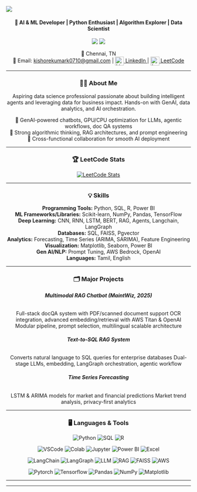 <img src="https://capsule-render.vercel.app/api?type=venom&height=300&color=gradient&height=200§ion=header&text=Kishore+Kumar+K&fontSize=80&animation=fadeIn" />

<div align="center">

<h4 align="center">🚀 AI & ML Developer | Python Enthusiast | Algorithm Explorer | Data Scientist
</h4>
<p align="center">
  <img src="https://img.shields.io/github/followers/kishorekavery?style=social">
  <img src="https://img.shields.io/badge/LeetCode-Active-brightgreen?logo=leetcode&logoColor=white">
</p>
<p align="center">
  📍 Chennai, TN <br> 📩 Email: <a href="mailto:kishorekumark0710@gmail.com">kishorekumark0710@gmail.com</a> | 
  <a href="https://linkedin.com/in/kishore-kumar-k-619135171" target="_blank">
  <img src="https://cdn.jsdelivr.net/gh/devicons/devicon/icons/linkedin/linkedin-original.svg" alt="LinkedIn" width="24" style="vertical-align:middle;"/> LinkedIn
</a>| 
<a href="https://leetcode.com/u/Kishore_Kavery/" target="_blank">
  <img src="https://upload.wikimedia.org/wikipedia/commons/1/19/LeetCode_logo_black.png" alt="LeetCode" width="24" style="vertical-align:middle;"/> LeetCode
</a>

</p>


---

### 🧑‍💻 About Me

Aspiring data science professional passionate about building intelligent agents and leveraging data for business impact. Hands-on with GenAI, data analytics, and AI orchestration. 

<!-- 💼 **Current Role:** AI ML Developer, MaintWiz Technologies Pvt Ltd (April 2025–Present) <br> -->
🤖 GenAI-powered chatbots, GPU/CPU optimization for LLMs, agentic workflows, doc QA systems <br>
🧩 Strong algorithmic thinking, RAG architectures, and prompt engineering <br>
🏢 Cross-functional collaboration for smooth AI deployment

---

### 🏆 LeetCode Stats

[![LeetCode Stats](https://leetcard.jacoblin.cool/Kishore__Kavery)](https://leetcode.com/u/Kishore__Kavery/)

---

### 💡 Skills

**Programming Tools:** Python, SQL, R, Power BI  
**ML Frameworks/Libraries:** Scikit-learn, NumPy, Pandas, TensorFlow  
**Deep Learning:** CNN, RNN, LSTM, BERT, RAG, Agents, Langchain, LangGraph  
**Databases:** SQL, FAISS, Pgvector  
**Analytics:** Forecasting, Time Series (ARIMA, SARIMA), Feature Engineering  
**Visualization:** Matplotlib, Seaborn, Power BI  
**Gen AI/NLP:** Prompt Tuning, AWS Bedrock, OpenAI  
**Languages:** Tamil, English

<!-- ---

### 🎓 Education

**MBA, Business Analytics**  
  Saveetha Engineering College, Chennai (2021–2023) | CGPA: 8.1

**BCA, Computer Applications**  
  Guru Nanak College, Chennai (2018–2021) | CGPA: 8.4 -->

---

### 🗂️ Major Projects

###### **Multimodal RAG Chatbot (MaintWiz, 2025)**
Full-stack docQA system with PDF/scanned document support
OCR integration, advanced embedding/retrieval with AWS Titan & OpenAI
Modular pipeline, prompt selection, multilingual scalable architecture

###### **Text-to-SQL RAG System**
Converts natural language to SQL queries for enterprise databases
Dual-stage LLMs, embedding, LangGraph orchestration, agentic workflow

###### **Time Series Forecasting**
LSTM & ARIMA models for market and financial predictions
Market trend analysis, privacy-first analytics

---

### 🖥️ Languages & Tools

<!-- Programming Languages -->
![Python](https://img.shields.io/badge/Python-3776AB?style=for-the-badge&logo=python&logoColor=white)
![SQL](https://img.shields.io/badge/SQL-4479A1?style=for-the-badge&logo=mysql&logoColor=white)
![R](https://img.shields.io/badge/R-276DC3?style=for-the-badge&logo=r&logoColor=white)

<!-- IDEs -->
![VSCode](https://img.shields.io/badge/VS_Code-007ACC?style=for-the-badge&logo=visualstudio&logoColor=white)
![Colab](https://img.shields.io/badge/Google_Colab-F9AB00?style=for-the-badge&logo=googlecolab&logoColor=white)
![Jupyter](https://img.shields.io/badge/Jupyter-F37626?style=for-the-badge&logo=jupyter&logoColor=white)
![Power BI](https://img.shields.io/badge/Power_BI-F6C915?style=for-the-badge&logo=powerbi&logoColor=white)
![Excel](https://img.shields.io/badge/Excel-217346?style=for-the-badge&logo=google-sheets&logoColor=white)

<!-- Libraries and Frameworks -->
![LangChain](https://img.shields.io/badge/LangChain-2ecc71?style=for-the-badge&logo=langchain&logoColor=white)
![LangGraph](https://img.shields.io/badge/LangGraph-2087c3?style=for-the-badge&logo=langgraph)
![LLM](https://img.shields.io/badge/LLM-800080?style=for-the-badge&logo=openai)
![RAG](https://img.shields.io/badge/RAG-e67e22?style=for-the-badge&logo=files)
![FAISS](https://img.shields.io/badge/FAISS-0080ff?style=for-the-badge&logo=facebook)
![AWS](https://img.shields.io/badge/AWS-007ACC?style=for-the-badge&logo)

<!-- Machine Learning / Deep Learning -->
![Pytorch](https://img.shields.io/badge/Pytorch-00bfff?style=for-the-badge&logo=pytorch&logoColor=white)
![Tensorflow](https://img.shields.io/badge/Tensorflow-ff1493?style=for-the-badge&logo=tensorflow&logoColor=white)
![Pandas](https://img.shields.io/badge/Pandas-150458?style=for-the-badge&logo=pandas&logoColor=white)
![NumPy](https://img.shields.io/badge/NumPy-013243?style=for-the-badge&logo=numpy&logoColor=white)
![Matplotlib](https://img.shields.io/badge/Matplotlib-11557c?style=for-the-badge&logo=matplotlib&logoColor=white)




---

<!-- ### 📈 GitHub Stats

![kishorekavery's GitHub stats](https://github-readme-stats.vercel.app/api?username=kishorekavery&show_icons=true&hide_title=true&hide_rank=false) -->

---

</div>

